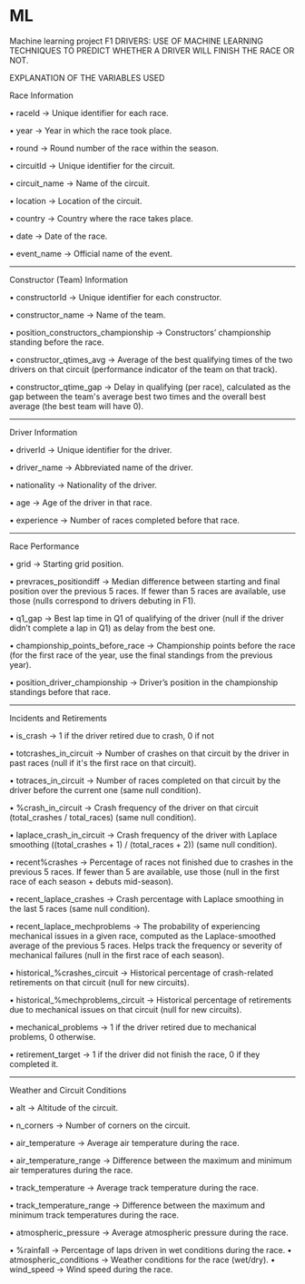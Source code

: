 # ML
Machine learning project
F1 DRIVERS: USE OF MACHINE LEARNING TECHNIQUES TO PREDICT WHETHER A DRIVER WILL FINISH THE RACE OR NOT.

EXPLANATION OF THE VARIABLES USED

Race Information

•	raceId → Unique identifier for each race.

•	year → Year in which the race took place.

•	round → Round number of the race within the season.

•	circuitId → Unique identifier for the circuit.

•	circuit_name → Name of the circuit.

•	location → Location of the circuit.

•	country → Country where the race takes place.

•	date → Date of the race.

•	event_name → Official name of the event.
________________________________________
Constructor (Team) Information

•	constructorId → Unique identifier for each constructor.

•	constructor_name → Name of the team.

•	position_constructors_championship → Constructors’ championship standing before the race.

•	constructor_qtimes_avg → Average of the best qualifying times of the two drivers on that circuit (performance indicator of the team on that track).

•	constructor_qtime_gap → Delay in qualifying (per race), calculated as the gap between the team's average best two times and the overall best average (the best team will have 0).
________________________________________
Driver Information

•	driverId → Unique identifier for the driver.

•	driver_name → Abbreviated name of the driver.

•	nationality → Nationality of the driver.

•	age → Age of the driver in that race.

•	experience → Number of races completed before that race.
________________________________________
Race Performance

•	grid → Starting grid position.

•	prevraces_positiondiff → Median difference between starting and final position over the previous 5 races. If fewer than 5 races are available, use those (nulls correspond to drivers debuting in F1).

•	q1_gap → Best lap time in Q1 of qualifying of the driver (null if the driver didn’t complete a lap in Q1) as delay from the best one.

•	championship_points_before_race → Championship points before the race (for the first race of the year, use the final standings from the previous year).

•	position_driver_championship → Driver’s position in the championship standings before that race.
________________________________________
Incidents and Retirements

•	is_crash → 1 if the driver retired due to crash, 0 if not

•	totcrashes_in_circuit → Number of crashes on that circuit by the driver in past races (null if it's the first race on that circuit).

•	totraces_in_circuit → Number of races completed on that circuit by the driver before the current one (same null condition).

•	%crash_in_circuit → Crash frequency of the driver on that circuit (total_crashes / total_races) (same null condition).

•	laplace_crash_in_circuit → Crash frequency of the driver with Laplace smoothing ((total_crashes + 1) / (total_races + 2)) (same null condition).

•	recent%crashes → Percentage of races not finished due to crashes in the previous 5 races. If fewer than 5 are available, use those (null in the first race of each season + debuts mid-season).

•	recent_laplace_crashes → Crash percentage with Laplace smoothing in the last 5 races (same null condition).

•	recent_laplace_mechproblems → The probability of experiencing mechanical issues in a given race, computed as the Laplace-smoothed average of the previous 5 races. Helps track the frequency or severity of mechanical failures (null in the first race of each season).

•	historical_%crashes_circuit → Historical percentage of crash-related retirements on that circuit (null for new circuits).

•	historical_%mechproblems_circuit → Historical percentage of retirements due to mechanical issues on that circuit (null for new circuits).

•	mechanical_problems → 1 if the driver retired due to mechanical problems, 0 otherwise.

•	retirement_target → 1 if the driver did not finish the race, 0 if they completed it.
________________________________________
Weather and Circuit Conditions

•	alt → Altitude of the circuit.

•	n_corners → Number of corners on the circuit.

•	air_temperature → Average air temperature during the race.

•	air_temperature_range → Difference between the maximum and minimum air temperatures during the race.

•	track_temperature → Average track temperature during the race.

•	track_temperature_range → Difference between the maximum and minimum track temperatures during the race.

•	atmospheric_pressure → Average atmospheric pressure during the race.

•	%rainfall → Percentage of laps driven in wet conditions during the race.
•	atmospheric_conditions → Weather conditions for the race (wet/dry).
•	wind_speed → Wind speed during the race.

